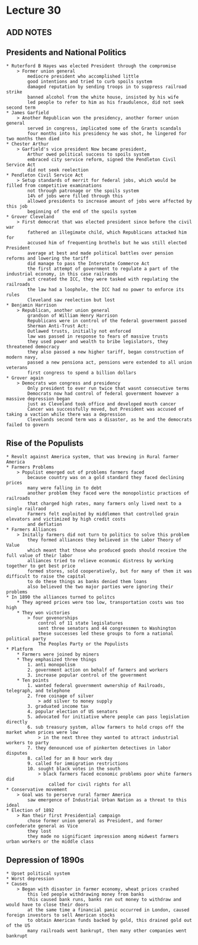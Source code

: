 # Lecture 30


## ADD NOTES

## Presidents and National Politics
    * Ruterford B Hayes was elected President through the compromise
        > Former union general
            mediocre president who accomplished little  
            good intentions and tried to curb spoils system
            damaged reputation by sending troops in to suppress railroad strike
            banned alcohol from the white house, insisted by his wife
            led people to refer to him as his fraudulence, did not seek second term
    * James Garfield
        > Another Republican won the presidency, another former union general
            served in congress, implicated some of the Grants scandals
            four months into his presidency he was shot, he lingered for two months then died
    * Chester Arthur 
        > Garfield's vice president Now became president, 
            Arthur owed political success to spoils system
            embraced city service reform, signed the Pendleton Civil Service Act
            did not seek reelection
    * Pendleton Civil Service Act
        > Setup standards of merrit for federal jobs, which would be filled from competitive examinations
            not through patronage or the spoils system        
            14% of jobs were filled through this
            allowed presidents to increase amount of jobs were affected by this job 
            beginning of the end of the spoils system
    * Grover Cleveland 
        > First democrat that was elected president since before the civil war
            fathered an illegimate child, which Republicans attacked him for 
            accused him of frequenting brothels but he was still elected President
            average at best and made political battles over pension reforms and lowering the tariff
            did manage to pass the Interstate Commerce Act
            the first attempt of government to regulate a part of the industrial economy, in this case railraods
            act created the ICC, they were tasked with regulating the railroads
            the law had a loophole, the ICC had no power to enforce its rules
            Cleveland saw reelection but lost 
    * Benjamin Harrison
        > Republican, another union general
            grandson of William Henry Harrison
            Republicans were in control of the federal government passed
            Sherman Anti-Trust Act:
            Outlawed trusts, initially not enforced
            law was passed in response to fears of massive trusts
            they used power and wealth to bribe legislators, they threatened democracy
            they also passed a new higher tariff, began construction of modern navy,
            passed a new pensiona act, pensions were extended to all union veterans
            first congress to spend a billion dollars
    * Grover again
        > Democrats won congress and presidency
            Only president to ever run twice that wasnt consecutive terms         
            Democrats now had control of federal government however a massive depression began
            just as Cleveland took office and developed mouth cancer
            Cancer was successfully moved, but President was accused of taking a vaction while there was a depression
            Clevelands second term was a disaster, as he and the democrats failed to govern
## Rise of the Populists            
    * Revolt against America system, that was brewing in Rural farmer America
    * Farmers Problems
        > Populist emerged out of problems farmers faced
            because country was on a gold standard they faced declining prices
            many were falling in to debt
            another problem they faced were the monopolistic practices of railroads
            that charged high rates, many farmers only lived next to a single railraod
            Farmers felt exploited by middlemen that controlled grain elevators and victimized by high credit costs
            and deflation
    * Farmers Alliances
        > Initally farmers did not turn to politics to solve this problem
            they formed alliances they believed in the Labor Theory of Value
            which meant that those who produced goods should receive the full value of their labor
            alliances tried to relieve economic distress by working together to get best price
            formed stores, sold cooperatively, but for many of them it was difficult to raise the capital
            to do these things as banks denied them loans
            also believed the two major parties were ignoring their problems
    * In 1890 the alliances turned to politcs
        * They agreed prices were too low, transportation costs was too high
        * They won victories
            > four govenorships
                control of 11 state legislatures
                sent three senators and 44 congressmen to Washington
                these successes led these groups to form a national political party
                The Peoples Party or the Populists
    * Platform
        * Farmers were joined by miners
        * They emphasized three things
            1. anti monopolism
            2. government action on behalf of farmers and workers
            3. increase popular control of the government
        * Ten points
            1. wanted federal government ownership of Railroads, telegraph, and telephone
            2. free coinage of silver
                > add silver to money supply
            3. graduated income tax
            4. popular election of US senators
            5. advocated for initiative where people can pass legislation directly
            6. sub treasury system, allow farmers to hold crops off the market when prices were low
                > in the next three they wanted to attract industrial workers to party
            7. they denounced use of pinkerten detectives in labor disputes
            8. called for an 8 hour work day
            9. called for immigration restrictions
            10. sought black votes in the south
                > black farmers faced economic problems poor white farmers did
                    called for civil rights for all
    * Conservative movement
        > Goal was to perserve rural farmer America
            saw emergence of Industrial Urban Nation as a threat to this ideal
    * Election of 1892
        > Ran their first Presidential campaign
            chose former union general as President, and former confederate general as Vice 
            they lost
            they made no significant impression among midwest farmers urban workers or the middle class
        
## Depression of 1890s
    * Upset political system
    * Worst depression
    * Causes
        > Began with disaster in farmer economy, wheat prices crashed
            this led people withdrawing money from banks
            this caused bank runs, banks ran out money to withdraw and would have to close their doors
            at the same time a financial panic occurred in London, caused foreign investors to sell American stocks 
            to obtain American funds backed by gold, this drained gold out of the US
            many railroads went bankrupt, then many other companies went bankrupt
            
        
